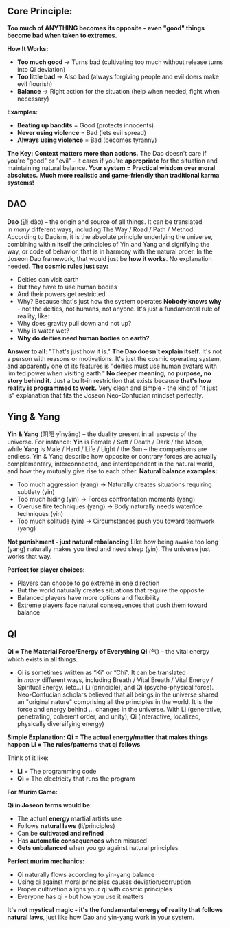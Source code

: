 
## **Core Principle:**
**Too much of ANYTHING becomes its opposite - even "good" things become bad when taken to extremes.**

**How It Works:**
- **Too much good** → Turns bad (cultivating too much without release turns into Qi deviation)
- **Too little bad** → Also bad (always forgiving people and evil doers make evil flourish)
- **Balance** → Right action for the situation (help when needed, fight when necessary)

**Examples:**
- **Beating up bandits** = Good (protects innocents)
- **Never using violence** = Bad (lets evil spread)
- **Always using violence** = Bad (becomes tyranny)

**The Key:**
**Context matters more than actions.** The Dao doesn't care if you're "good" or "evil" - it cares if you're **appropriate** for the situation and maintaining natural balance.
**Your system = Practical wisdom over moral absolutes.**
**Much more realistic and game-friendly than traditional karma systems!**



## DAO
**Dao** (道 dào) – the origin and source of all things. It can be translated in _many_ different ways, including The Way / Road / Path / Method. According to Daoism, it is the absolute principle underlying the universe, combining within itself the principles of Yin and Yang and signifying the way, or code of behavior, that is in harmony with the natural order.
In the Joseon Dao framework, that would just be **how it works**. No explanation needed.
**The cosmic rules just say:**
- Deities can visit earth 
- But they have to use human bodies 
- And their powers get restricted 
- Why? Because that's just how the system operates 
**Nobody knows why** - not the deities, not humans, not anyone. It's just a fundamental rule of reality, like:
- Why does gravity pull down and not up?
- Why is water wet?
- **Why do deities need human bodies on earth?**

**Answer to all:** "That's just how it is."
**The Dao doesn't explain itself.** It's not a person with reasons or motivations. It's just the cosmic operating system, and apparently one of its features is "deities must use human avatars with limited power when visiting earth."
**No deeper meaning, no purpose, no story behind it.**
Just a built-in restriction that exists because **that's how reality is programmed to work.**
Very clean and simple - the kind of "it just is" explanation that fits the Joseon Neo-Confucian mindset perfectly.


## Ying & Yang
**Yin & Yang** (阴阳 yīnyáng) – the duality present in all aspects of the universe. For instance: **Yin** is Female / Soft / Death / Dark / the Moon, while **Yang** is Male / Hard / Life / Light / the Sun – the comparisons are endless. Yin & Yang describe how opposite or contrary forces are actually complementary, interconnected, and interdependent in the natural world, and how they mutually give rise to each other.
**Natural balance examples:**
- Too much aggression (yang) → Naturally creates situations requiring subtlety (yin)
- Too much hiding (yin) → Forces confrontation moments (yang)
- Overuse fire techniques (yang) → Body naturally needs water/ice techniques (yin)
- Too much solitude (yin) → Circumstances push you toward teamwork (yang)

**Not punishment - just natural rebalancing**
Like how being awake too long (yang) naturally makes you tired and need sleep (yin). The universe just works that way.

**Perfect for player choices:**
- Players can choose to go extreme in one direction
- But the world naturally creates situations that require the opposite
- Balanced players have more options and flexibility
- Extreme players face natural consequences that push them toward balance


## QI
**Qi = The Material Force/Energy of Everything**
**Qi** (气) – the vital energy which exists in all things.
- Qi is sometimes written as “Ki” or “Chi”. It can be translated in _many_ different ways, including Breath / Vital Breath / Vital Energy / Spiritual Energy. (etc…)
Li (principle), and Qi (psycho-physical force). Neo-Confucian scholars believed that all beings in the universe shared an "original nature" comprising all the principles in the world. 
It is the force and energy behind ... changes in the universe. With Li (generative, penetrating, coherent order, and unity), Qi (interactive, localized, physically diversifying energy)

**Simple Explanation:**
**Qi = The actual energy/matter that makes things happen** **Li = The rules/patterns that qi follows**

Think of it like:
- **Li** = The programming code
- **Qi** = The electricity that runs the program

**For Murim Game:**

**Qi in Joseon terms would be:**
- The actual **energy** martial artists use
- Follows **natural laws** (li/principles)
- Can be **cultivated and refined**
- Has **automatic consequences** when misused
- **Gets unbalanced** when you go against natural principles

**Perfect murim mechanics:**
- Qi naturally flows according to yin-yang balance
- Using qi against moral principles causes deviation/corruption
- Proper cultivation aligns your qi with cosmic principles
- Everyone has qi - but how you use it matters

**It's not mystical magic - it's the fundamental energy of reality that follows natural laws**, just like how Dao and yin-yang work in your system.